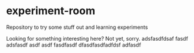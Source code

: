 # experiment-room
Repository to try some stuff out and learning experiments

Looking for something interesting here? Not yet, sorry.
adsfasdfdsaf
fasdf
adsfasdf
asdf
asdf
fasdfasdf
dfasdfasdfadfdsf
adfasdf
